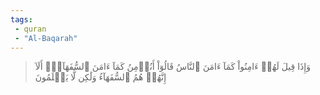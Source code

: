 ```yaml
---
tags: 
 - quran 
 - "Al-Baqarah"
---
```


> وَإِذَا قِيلَ لَهُمۡ ءَامِنُواْ كَمَآ ءَامَنَ ٱلنَّاسُ قَالُوٓاْ أَنُؤۡمِنُ كَمَآ ءَامَنَ ٱلسُّفَهَآءُۗ أَلَآ إِنَّهُمۡ هُمُ ٱلسُّفَهَآءُ وَلَٰكِن لَّا يَعۡلَمُونَ
